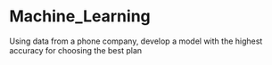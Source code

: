 # Machine_Learning
 Using data from a phone company, develop a model with the highest accuracy for choosing the best plan
